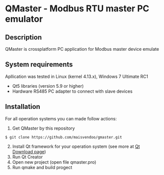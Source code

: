 # QMaster - Modbus RTU master PC emulator

## Description

QMaster is crossplatform PC application for Modbus master device emulate

##  System requirements

Apllication was tested in Linux (kernel 4.13.x), Windows 7 Ultimate RC1 

* Qt5 libraries (version 5.9 or higher)
* Hardware RS485 PC adapter to connect with slave devices

## Installation

For all operation systems you can made follow actions:

1. Get QMaster by this repository

```
$ git clone https://github.com/maisvendoo/gmaster.git
```

2. Install Qt framework for your operation system (see more at [Qt Download page](https://www.qt.io/download-qt-for-application-development))
3. Run Qt Creator
4. Open new project (open file qmaster.pro)
5. Run qmake and build progect
 